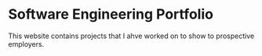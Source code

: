 # Software Engineering Portfolio

This website contains projects that I ahve worked on to show to prospective employers.
